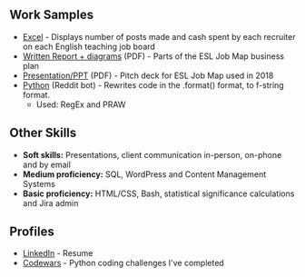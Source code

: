 ## Work Samples
- [Excel](English_Job_Boards_and_Recruiters) - Displays number of posts
made and cash spent by each recruiter on each English teaching job board
- [Written Report + diagrams](ESL_Job_Map_-_Business_Plan_redacted_version.pdf) (PDF) - Parts of the ESL Job Map business plan
- [Presentation/PPT](EJM/2018-EJM-Dollars-Pitch_Deck.pdf) (PDF) - 
Pitch deck for ESL Job Map used in 2018
- [Python](https://github.com/StevenWilson9/Reddit-Bots)
 (Reddit bot) - Rewrites code in the .format() format, to f-string format.
  - Used: RegEx and PRAW

## Other Skills
- **Soft skills:** Presentations, client communication in-person, on-phone and by email
- **Medium proficiency:** SQL, WordPress and Content Management Systems
- **Basic proficiency:** HTML/CSS, Bash, statistical significance calculations and Jira admin

## Profiles
- [LinkedIn](https://www.linkedin.com/in/stevenwilsonk/) - Resume
- [Codewars](https://www.codewars.com/users/StevenWilson9/completed) -
Python coding challenges I've completed